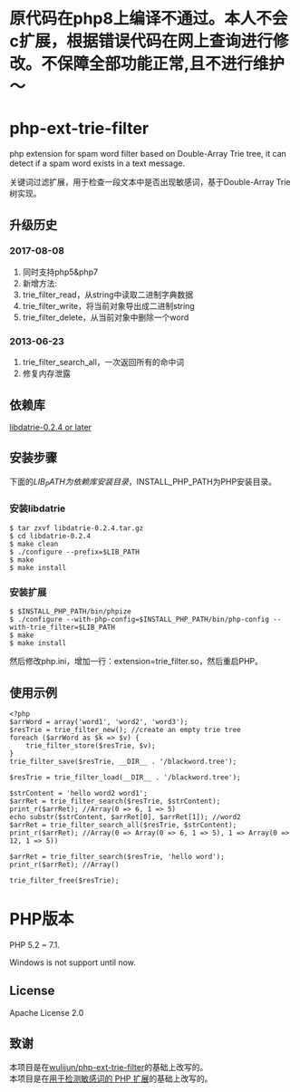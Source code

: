 原代码在php8上编译不通过。本人不会c扩展，根据错误代码在网上查询进行修改。不保障全部功能正常,且不进行维护～
======================================
php-ext-trie-filter
===================

php extension for spam word filter based on Double-Array Trie tree, it can detect if a spam word exists in a text message.

关键词过滤扩展，用于检查一段文本中是否出现敏感词，基于Double-Array Trie 树实现。

## 升级历史

### 2017-08-08
1. 同时支持php5&php7
1. 新增方法:
  1. trie_filter_read，从string中读取二进制字典数据
  1. trie_filter_write，将当前对象导出成二进制string
  1. trie_filter_delete，从当前对象中删除一个word

### 2013-06-23
1. trie_filter_search_all，一次返回所有的命中词
1. 修复内存泄露

## 依赖库

[libdatrie-0.2.4 or later](http://linux.thai.net/~thep/datrie/datrie.html)

## 安装步骤

下面的$LIB_PATH为依赖库安装目录，$INSTALL_PHP_PATH为PHP安装目录。

### 安装libdatrie
```
$ tar zxvf libdatrie-0.2.4.tar.gz
$ cd libdatrie-0.2.4
$ make clean
$ ./configure --prefix=$LIB_PATH
$ make
$ make install
```
### 安装扩展
```
$ $INSTALL_PHP_PATH/bin/phpize
$ ./configure --with-php-config=$INSTALL_PHP_PATH/bin/php-config --with-trie_filter=$LIB_PATH
$ make
$ make install
```
然后修改php.ini，增加一行：extension=trie_filter.so，然后重启PHP。

## 使用示例
```
<?php
$arrWord = array('word1', 'word2', 'word3');
$resTrie = trie_filter_new(); //create an empty trie tree
foreach ($arrWord as $k => $v) {
    trie_filter_store($resTrie, $v);
}
trie_filter_save($resTrie, __DIR__ . '/blackword.tree');

$resTrie = trie_filter_load(__DIR__ . '/blackword.tree');

$strContent = 'hello word2 word1';
$arrRet = trie_filter_search($resTrie, $strContent);
print_r($arrRet); //Array(0 => 6, 1 => 5)
echo substr($strContent, $arrRet[0], $arrRet[1]); //word2
$arrRet = trie_filter_search_all($resTrie, $strContent);
print_r($arrRet); //Array(0 => Array(0 => 6, 1 => 5), 1 => Array(0 => 12, 1 => 5))

$arrRet = trie_filter_search($resTrie, 'hello word');
print_r($arrRet); //Array()

trie_filter_free($resTrie);
```
# PHP版本

PHP 5.2 ~ 7.1.

Windows is not support until now.

## License

Apache License 2.0

## 致谢

本项目是在[wulijun/php-ext-trie-filter](https://github.com/wulijun/php-ext-trie-filter)的基础上改写的。  
本项目是在[用于检测敏感词的 PHP 扩展](http://blog.anbutu.com/php/php-ext-trie-filter)的基础上改写的。

